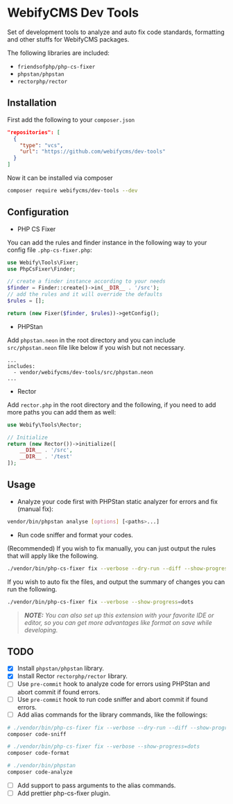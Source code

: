 # WebifyCMS Dev Tools

Set of development tools to analyze and auto fix code standards, formatting and other stuffs for WebifyCMS packages.

The following libraries are included:

- `friendsofphp/php-cs-fixer`
- `phpstan/phpstan`
- `rectorphp/rector`

## Installation

First add the following to your `composer.json`

```json
"repositories": [
  {
    "type": "vcs",
    "url": "https://github.com/webifycms/dev-tools"
  }
]
```

Now it can be installed via composer

```bash
composer require webifycms/dev-tools --dev
```

## Configuration

- PHP CS Fixer
  
You can add the rules and finder instance in the following way to your config file `.php-cs-fixer.php`:

```php
use Webify\Tools\Fixer;
use PhpCsFixer\Finder;

// create a finder instance according to your needs
$finder = Finder::create()->in(__DIR__ . '/src');
// add the rules and it will override the defaults
$rules = [];

return (new Fixer($finder, $rules))->getConfig();
```

- PHPStan

Add `phpstan.neon` in the root directory and you can include `src/phpstan.neon` file like below if you wish but not necessary.

```neon
...
includes:
  - vendor/webifycms/dev-tools/src/phpstan.neon
...
```

- Rector

Add `rector.php` in the root directory and the following, if you need to add more paths you can add them as well:

```php
use Webify\Tools\Rector;

// Initialize
return (new Rector())->initialize([
    __DIR__ . '/src',
    __DIR__ . '/test'
]);
```

## Usage

- Analyze your code first with PHPStan static analyzer for errors and fix (manual fix):

```bash
vendor/bin/phpstan analyse [options] [<paths>...]
```

- Run code sniffer and format your codes.

(Recommended) If you wish to fix manually, you can just output the rules that will apply like the following.

```bash
./vendor/bin/php-cs-fixer fix --verbose --dry-run --diff --show-progress=dots
```

If you wish to auto fix the files, and output the summary of changes you can run the following.

```bash
./vendor/bin/php-cs-fixer fix --verbose --show-progress=dots
```

>***NOTE:** You can also set up this extension with your favorite IDE or editor, so you can get more 
> advantages like format on save while developing.*

## TODO

- [x] Install `phpstan/phpstan` library.
- [x] Install Rector `rectorphp/rector` library.
- [ ] Use `pre-commit` hook to analyze code for errors using PHPStan and abort commit if found errors.
- [ ] Use `pre-commit` hook to run code sniffer and abort commit if found errors.
- [ ] Add alias commands for the library commands, like the followings:

```bash
# ./vendor/bin/php-cs-fixer fix --verbose --dry-run --diff --show-progress=dots
composer code-sniff

# ./vendor/bin/php-cs-fixer fix --verbose --show-progress=dots
composer code-format

# ./vendor/bin/phpstan
composer code-analyze
```

- [ ] Add support to pass arguments to the alias commands.
- [ ] Add prettier php-cs-fixer plugin.
